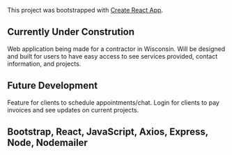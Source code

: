 This project was bootstrapped with [Create React App](https://github.com/facebook/create-react-app).

## Currently Under Constrution
Web application being made for a contractor in Wisconsin.  Will be designed and built for users to have easy access to see services provided, contact information, and projects.

## Future Development
Feature for clients to schedule appointments/chat.  Login for clients to pay invoices and see updates on current projects.

## Bootstrap, React, JavaScript, Axios, Express, Node, Nodemailer
